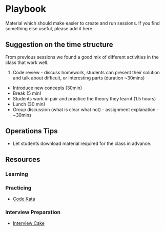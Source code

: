 # Playbook
Material which should make easier to create and run sessions.
If you find something else useful, please add it here.


## Suggestion on the time structure
From previous sessions we found a good mix of different activities in the class that work well.

1. Code review - discuss homework, students can present their solution and talk about difficult, or interesting parts (duration ~30mins)
- Introduce new concepts (30min)
- Break (5 min)
- Students work in pair and practice the theory they learnt (1.5 hours)
- Lunch (30 min)
- Group discussion (what is clear what not) - assignment explanation - ~30mins

## Operations Tips
- Let students download material required for the class in advance.


## Resources

### Learning

### Practicing
  - [Code Kata](http://codekata.com)

### Interview Preparation
  - [Interview Cake](https://www.interviewcake.com/)